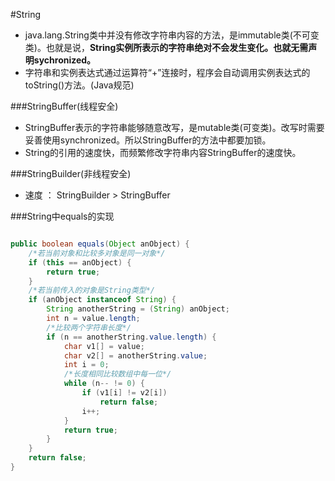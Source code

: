 #String
*    java.lang.String类中并没有修改字符串内容的方法，是immutable类(不可变类)。也就是说，**String实例所表示的字符串绝对不会发生变化。也就无需声明sychronized。**
*    字符串和实例表达式通过运算符“+”连接时，程序会自动调用实例表达式的toString()方法。(Java规范)

###StringBuffer(线程安全)
*    StringBuffer表示的字符串能够随意改写，是mutable类(可变类)。改写时需要妥善使用synchronized。所以StringBuffer的方法中都要加锁。
*    String的引用的速度快，而频繁修改字符串内容StringBuffer的速度快。

###StringBuilder(非线程安全)
* 速度 ： StringBuilder > StringBuffer

###String中equals的实现

```java

public boolean equals(Object anObject) {
    /*若当前对象和比较多对象是同一对象*/
    if (this == anObject) {
        return true;
    }
    /*若当前传入的对象是String类型*/
    if (anObject instanceof String) {
        String anotherString = (String) anObject;
        int n = value.length;
        /*比较两个字符串长度*/
        if (n == anotherString.value.length) {
            char v1[] = value;
            char v2[] = anotherString.value;
            int i = 0;
            /*长度相同比较数组中每一位*/
            while (n-- != 0) {
                if (v1[i] != v2[i])
                    return false;
                i++;
            }
            return true;
        }
    }
    return false;
}
```

